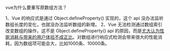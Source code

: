 vue为什么要重写原数组方法？

1、Vue 的响应式是通过 Object.defineProperty() 实现的，这个 api 没办法监听数组长度的变化，也就没办法监听数组的新增。
2、Vue 无法检测通过数组索引改变数组的操作，这不是 Object.defineProperty() api 的原因，而是[尤大认为性能消耗与带来的用户体验不成正比](https://github.com/vuejs/vue/issues/8562)。对数组进行响应式检测会带来很大的性能消耗，因为数组项可能会大，比如1000条、10000条。

